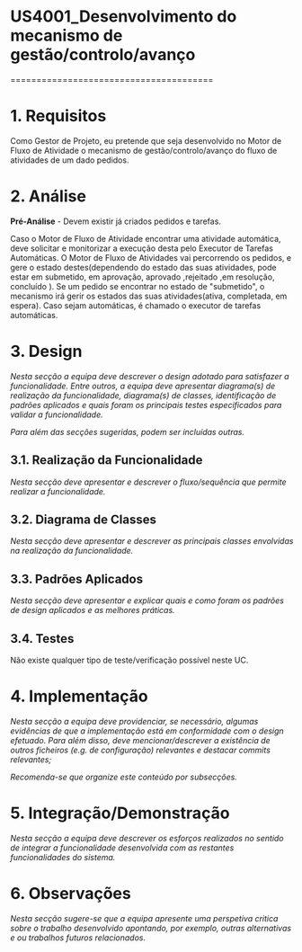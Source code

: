 # US4001_Desenvolvimento do mecanismo de gestão/controlo/avanço


=======================================


# 1. Requisitos

Como Gestor de Projeto, eu pretende que seja desenvolvido no Motor de Fluxo de Atividade o mecanismo de gestão/controlo/avanço do fluxo de atividades de um dado pedidos.

# 2. Análise

**Pré-Análise** - Devem existir já criados pedidos e tarefas.

Caso o Motor de Fluxo de Atividade encontrar uma atividade automática, deve solicitar e monitorizar a execução desta pelo Executor de Tarefas Automáticas.
O Motor de Fluxo de Atividades vai percorrendo os pedidos, e gere o estado destes(dependendo do estado das suas atividades, pode estar em submetido, em aprovação, aprovado ,rejeitado ,em resolução, concluído ). Se um pedido se encontrar no estado de "submetido", o mecanismo irá gerir os estados das suas atividades(ativa, completada, em espera). Caso sejam automáticas, é chamado o executor de tarefas automáticas.

# 3. Design

*Nesta secção a equipa deve descrever o design adotado para satisfazer a funcionalidade. Entre outros, a equipa deve apresentar diagrama(s) de realização da funcionalidade, diagrama(s) de classes, identificação de padrões aplicados e quais foram os principais testes especificados para validar a funcionalidade.*

*Para além das secções sugeridas, podem ser incluídas outras.*

## 3.1. Realização da Funcionalidade

*Nesta secção deve apresentar e descrever o fluxo/sequência que permite realizar a funcionalidade.*

## 3.2. Diagrama de Classes

*Nesta secção deve apresentar e descrever as principais classes envolvidas na realização da funcionalidade.*

## 3.3. Padrões Aplicados

*Nesta secção deve apresentar e explicar quais e como foram os padrões de design aplicados e as melhores práticas.*

## 3.4. Testes
Não existe qualquer tipo de teste/verificação possível neste UC.

# 4. Implementação

*Nesta secção a equipa deve providenciar, se necessário, algumas evidências de que a implementação está em conformidade com o design efetuado. Para além disso, deve mencionar/descrever a existência de outros ficheiros (e.g. de configuração) relevantes e destacar commits relevantes;*

*Recomenda-se que organize este conteúdo por subsecções.*

# 5. Integração/Demonstração

*Nesta secção a equipa deve descrever os esforços realizados no sentido de integrar a funcionalidade desenvolvida com as restantes funcionalidades do sistema.*

# 6. Observações

*Nesta secção sugere-se que a equipa apresente uma perspetiva critica sobre o trabalho desenvolvido apontando, por exemplo, outras alternativas e ou trabalhos futuros relacionados.*
